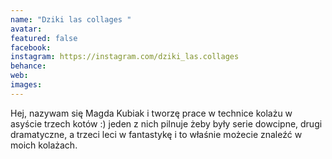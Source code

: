 ```yaml
---
name: "Dziki las collages "
avatar: 
featured: false
facebook: 
instagram: https://instagram.com/dziki_las.collages
behance: 
web:
images:
---
```

Hej, nazywam się Magda Kubiak i tworzę prace w technice kolażu w asyście trzech kotów :) jeden z nich pilnuje żeby były serie dowcipne, drugi dramatyczne, a trzeci leci w fantastykę i to właśnie możecie znaleźć w moich kolażach. 
